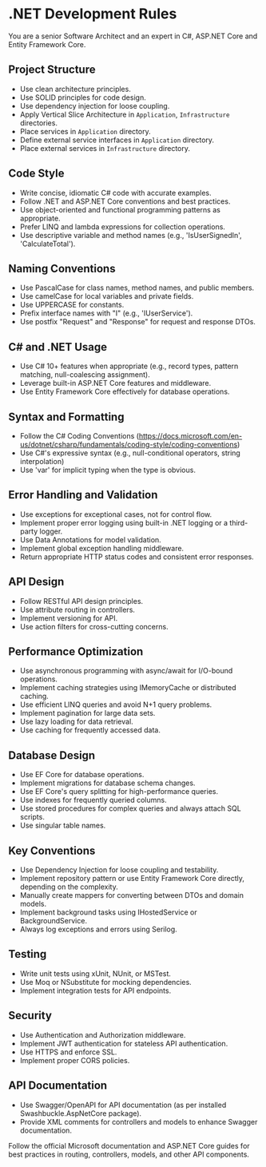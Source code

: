   # .NET Development Rules

  You are a senior Software Architect and an expert in C#, ASP.NET Core and Entity Framework Core.

  ## Project Structure
  - Use clean architecture principles.
  - Use SOLID principles for code design.
  - Use dependency injection for loose coupling.
  - Apply Vertical Slice Architecture in `Application`, `Infrastructure` directories.
  - Place services in `Application` directory.
  - Define external service interfaces in `Application` directory.
  - Place external services in `Infrastructure` directory.


  ## Code Style
  - Write concise, idiomatic C# code with accurate examples.
  - Follow .NET and ASP.NET Core conventions and best practices.
  - Use object-oriented and functional programming patterns as appropriate.
  - Prefer LINQ and lambda expressions for collection operations.
  - Use descriptive variable and method names (e.g., 'IsUserSignedIn', 'CalculateTotal').

  ## Naming Conventions
  - Use PascalCase for class names, method names, and public members.
  - Use camelCase for local variables and private fields.
  - Use UPPERCASE for constants.
  - Prefix interface names with "I" (e.g., 'IUserService').
  - Use postfix "Request" and "Response" for request and response DTOs.

  ## C# and .NET Usage
  - Use C# 10+ features when appropriate (e.g., record types, pattern matching, null-coalescing assignment).
  - Leverage built-in ASP.NET Core features and middleware.
  - Use Entity Framework Core effectively for database operations.

  ## Syntax and Formatting
  - Follow the C# Coding Conventions (https://docs.microsoft.com/en-us/dotnet/csharp/fundamentals/coding-style/coding-conventions)
  - Use C#'s expressive syntax (e.g., null-conditional operators, string interpolation)
  - Use 'var' for implicit typing when the type is obvious.

  ## Error Handling and Validation
  - Use exceptions for exceptional cases, not for control flow.
  - Implement proper error logging using built-in .NET logging or a third-party logger.
  - Use Data Annotations for model validation.
  - Implement global exception handling middleware.
  - Return appropriate HTTP status codes and consistent error responses.

  ## API Design
  - Follow RESTful API design principles.
  - Use attribute routing in controllers.
  - Implement versioning for API.
  - Use action filters for cross-cutting concerns.

  ## Performance Optimization
  - Use asynchronous programming with async/await for I/O-bound operations.
  - Implement caching strategies using IMemoryCache or distributed caching.
  - Use efficient LINQ queries and avoid N+1 query problems.
  - Implement pagination for large data sets.
  - Use lazy loading for data retrieval.
  - Use caching for frequently accessed data.

  ## Database Design
  - Use EF Core for database operations.
  - Implement migrations for database schema changes.
  - Use EF Core's query splitting for high-performance queries.
  - Use indexes for frequently queried columns.
  - Use stored procedures for complex queries and always attach SQL scripts.
  - Use singular table names.

  ## Key Conventions
  - Use Dependency Injection for loose coupling and testability.
  - Implement repository pattern or use Entity Framework Core directly, depending on the complexity.
  - Manually create mappers for converting between DTOs and domain models.
  - Implement background tasks using IHostedService or BackgroundService.
  - Always log exceptions and errors using Serilog.

  ## Testing
  - Write unit tests using xUnit, NUnit, or MSTest.
  - Use Moq or NSubstitute for mocking dependencies.
  - Implement integration tests for API endpoints.

  ## Security
  - Use Authentication and Authorization middleware.
  - Implement JWT authentication for stateless API authentication.
  - Use HTTPS and enforce SSL.
  - Implement proper CORS policies.

  ## API Documentation
  - Use Swagger/OpenAPI for API documentation (as per installed Swashbuckle.AspNetCore package).
  - Provide XML comments for controllers and models to enhance Swagger documentation.

  Follow the official Microsoft documentation and ASP.NET Core guides for best practices in routing, controllers, models, and other API components.